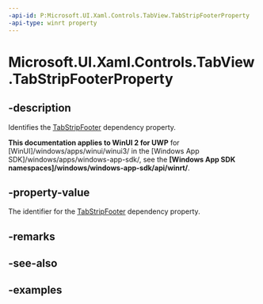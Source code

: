 ```yaml
---
-api-id: P:Microsoft.UI.Xaml.Controls.TabView.TabStripFooterProperty
-api-type: winrt property
---
```


# Microsoft.UI.Xaml.Controls.TabView.TabStripFooterProperty

<!--
public static Windows.UI.Xaml.DependencyProperty TabStripFooterProperty { get; }
-->

## -description

Identifies the [TabStripFooter](tabview_tabstripfooter.md) dependency property.

**This documentation applies to WinUI 2 for UWP** for [WinUI]/windows/apps/winui/winui3/ in the [Windows App SDK]/windows/apps/windows-app-sdk/, see the **[Windows App SDK namespaces]/windows/windows-app-sdk/api/winrt/**.

## -property-value

The identifier for the [TabStripFooter](tabview_tabstripfooter.md) dependency property.

## -remarks

## -see-also

## -examples

